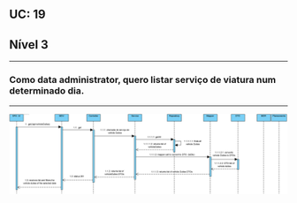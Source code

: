 ## **UC: 19**
## Nível 3
-----------------------
### Como data administrator, quero listar serviço de viatura num determinado dia.
-----------------------


![UC: 19](UC19.png)